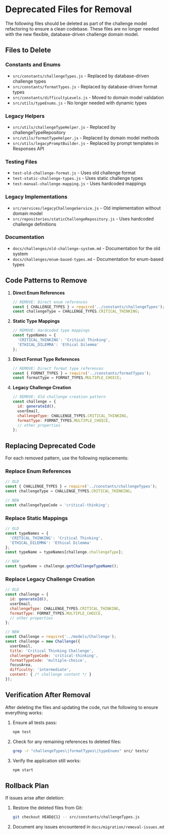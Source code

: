 # Deprecated Files for Removal

The following files should be deleted as part of the challenge model refactoring to ensure a clean codebase. These files are no longer needed with the new flexible, database-driven challenge domain model.

## Files to Delete

### Constants and Enums

- `src/constants/challengeTypes.js` - Replaced by database-driven challenge types
- `src/constants/formatTypes.js` - Replaced by database-driven format types
- `src/constants/difficultyLevels.js` - Moved to domain model validation
- `src/utils/typeEnums.js` - No longer needed with dynamic types

### Legacy Helpers

- `src/utils/challengeTypeHelper.js` - Replaced by challengeTypeRepository
- `src/utils/formatTypeHelper.js` - Replaced by domain model methods
- `src/utils/legacyPromptBuilder.js` - Replaced by prompt templates in Responses API

### Testing Files

- `test-old-challenge-format.js` - Uses old challenge format
- `test-static-challenge-types.js` - Uses static challenge types
- `test-manual-challenge-mapping.js` - Uses hardcoded mappings

### Legacy Implementations

- `src/services/legacyChallengeService.js` - Old implementation without domain model
- `src/repositories/staticChallengeRepository.js` - Uses hardcoded challenge definitions

### Documentation

- `docs/challenges/old-challenge-system.md` - Documentation for the old system
- `docs/challenges/enum-based-types.md` - Documentation for enum-based types

## Code Patterns to Remove

1. **Direct Enum References**

   ```javascript
   // REMOVE: Direct enum references
   const { CHALLENGE_TYPES } = require('../constants/challengeTypes');
   const challengeType = CHALLENGE_TYPES.CRITICAL_THINKING;
   ```

2. **Static Type Mappings**

   ```javascript
   // REMOVE: Hardcoded type mappings
   const typeNames = {
     'CRITICAL_THINKING': 'Critical Thinking',
     'ETHICAL_DILEMMA': 'Ethical Dilemma'
   };
   ```

3. **Direct Format Type References**

   ```javascript
   // REMOVE: Direct format type references
   const { FORMAT_TYPES } = require('../constants/formatTypes');
   const formatType = FORMAT_TYPES.MULTIPLE_CHOICE;
   ```

4. **Legacy Challenge Creation**

   ```javascript
   // REMOVE: Old challenge creation pattern
   const challenge = {
     id: generateId(),
     userEmail,
     challengeType: CHALLENGE_TYPES.CRITICAL_THINKING,
     formatType: FORMAT_TYPES.MULTIPLE_CHOICE,
     // other properties
   };
   ```

## Replacing Deprecated Code

For each removed pattern, use the following replacements:

### Replace Enum References

```javascript
// OLD
const { CHALLENGE_TYPES } = require('../constants/challengeTypes');
const challengeType = CHALLENGE_TYPES.CRITICAL_THINKING;

// NEW
const challengeTypeCode = 'critical-thinking';
```

### Replace Static Mappings

```javascript
// OLD
const typeNames = {
  'CRITICAL_THINKING': 'Critical Thinking',
  'ETHICAL_DILEMMA': 'Ethical Dilemma'
};
const typeName = typeNames[challenge.challengeType];

// NEW
const typeName = challenge.getChallengeTypeName();
```

### Replace Legacy Challenge Creation

```javascript
// OLD
const challenge = {
  id: generateId(),
  userEmail,
  challengeType: CHALLENGE_TYPES.CRITICAL_THINKING,
  formatType: FORMAT_TYPES.MULTIPLE_CHOICE,
  // other properties
};

// NEW
const Challenge = require('../models/Challenge');
const challenge = new Challenge({
  userEmail,
  title: 'Critical Thinking Challenge',
  challengeTypeCode: 'critical-thinking',
  formatTypeCode: 'multiple-choice',
  focusArea,
  difficulty: 'intermediate',
  content: { /* challenge content */ }
});
```

## Verification After Removal

After deleting the files and updating the code, run the following to ensure everything works:

1. Ensure all tests pass:
   ```bash
   npm test
   ```

2. Check for any remaining references to deleted files:
   ```bash
   grep -r "challengeTypes\|formatTypes\|typeEnums" src/ tests/
   ```

3. Verify the application still works:
   ```bash
   npm start
   ```

## Rollback Plan

If issues arise after deletion:

1. Restore the deleted files from Git:
   ```bash
   git checkout HEAD@{1} -- src/constants/challengeTypes.js
   ```

2. Document any issues encountered in `docs/migration/removal-issues.md` 